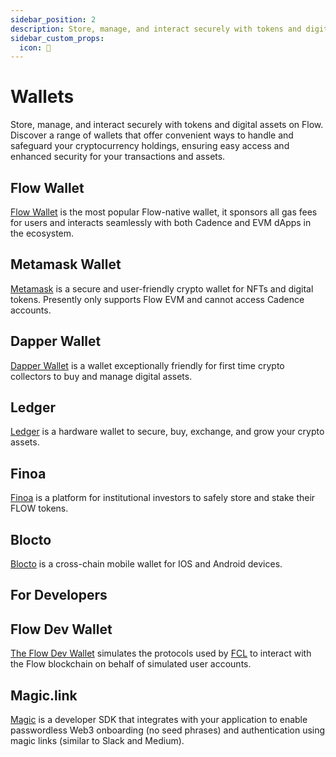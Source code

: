 ```yaml
---
sidebar_position: 2
description: Store, manage, and interact securely with tokens and digital assets on Flow. Discover a range of wallets that offer convenient ways to handle and safeguard your cryptocurrency holdings, ensuring easy access and enhanced security for your transactions and assets.
sidebar_custom_props:
  icon: 🔑
---
```


# Wallets

Store, manage, and interact securely with tokens and digital assets on Flow. Discover a range of wallets that offer convenient ways to handle and safeguard your cryptocurrency holdings, ensuring easy access and enhanced security for your transactions and assets.

<div id="cards" className="cards">

## Flow Wallet

[Flow Wallet](https://wallet.flow.com/) is the most popular Flow-native wallet, it sponsors all gas fees for users and interacts seamlessly with both Cadence and EVM dApps in the ecosystem.

## Metamask Wallet

[Metamask](https://metamask.io/) is a secure and user-friendly crypto wallet for NFTs and digital tokens. Presently only supports Flow EVM and cannot access Cadence accounts.

## Dapper Wallet

[Dapper Wallet](https://www.meetdapper.com/) is a wallet exceptionally friendly for first time crypto collectors to buy and manage digital assets.

## Ledger

[Ledger](https://www.ledger.com/) is a hardware wallet to secure, buy, exchange, and grow your crypto assets.

## Finoa

[Finoa](https://www.finoa.io/) is a platform for institutional investors to safely store and stake their FLOW tokens.

## Blocto

[Blocto](https://www.blocto.io/) is a cross-chain mobile wallet for IOS and Android devices.

</div>

## For Developers

<div id="cards" className="cards">

## Flow Dev Wallet

[The Flow Dev Wallet](../tools/flow-dev-wallet/index.md) simulates the protocols used by [FCL](../tools/clients/fcl-js/index.md) to interact with the Flow blockchain on behalf of simulated user accounts.

## Magic.link

[Magic](https://magic.link/) is a developer SDK that integrates with your application to enable passwordless Web3 onboarding (no seed phrases) and authentication using magic links (similar to Slack and Medium).

</div>
